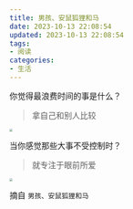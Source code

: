 ```yaml
---
title: 男孩、安鼠狐狸和马
date: 2023-10-13 22:08:54
updated: 2023-10-13 22:08:54
tags:
- 阅读
categories:
- 生活
---
```


你觉得最浪费时间的事是什么？

> 拿自己和别人比较

<img src="https://s2.loli.net/2023/10/18/L5TgGMlhb2dYZsJ.jpg" style="zoom:33%;" />

当你感觉那些大事不受控制时？

> 就专注于眼前所爱

<img src="https://s2.loli.net/2023/10/18/sVcxpPT1tFKia7N.jpg" style="zoom:33%;" />



摘自 
`男孩、安鼠狐狸和马`

